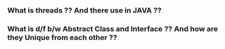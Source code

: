 <!-- 5 minutes : https://chatgpt.com/share/68bc2fc0-1434-8013-b61d-63001ee6effe -->
### What is threads ?? And there use in JAVA ??
### What is d/f b/w Abstract Class and Interface ?? And how are they Unique from each other ??
### 